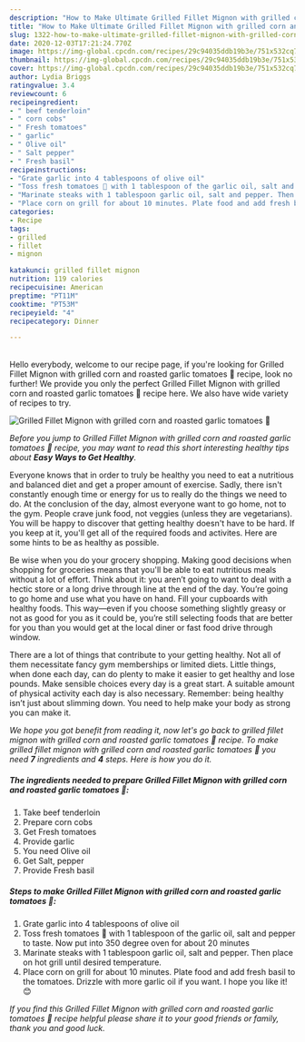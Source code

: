 ```yaml
---
description: "How to Make Ultimate Grilled Fillet Mignon with grilled corn and roasted garlic tomatoes 🍅"
title: "How to Make Ultimate Grilled Fillet Mignon with grilled corn and roasted garlic tomatoes 🍅"
slug: 1322-how-to-make-ultimate-grilled-fillet-mignon-with-grilled-corn-and-roasted-garlic-tomatoes
date: 2020-12-03T17:21:24.770Z
image: https://img-global.cpcdn.com/recipes/29c94035ddb19b3e/751x532cq70/grilled-fillet-mignon-with-grilled-corn-and-roasted-garlic-tomatoes-🍅-recipe-main-photo.jpg
thumbnail: https://img-global.cpcdn.com/recipes/29c94035ddb19b3e/751x532cq70/grilled-fillet-mignon-with-grilled-corn-and-roasted-garlic-tomatoes-🍅-recipe-main-photo.jpg
cover: https://img-global.cpcdn.com/recipes/29c94035ddb19b3e/751x532cq70/grilled-fillet-mignon-with-grilled-corn-and-roasted-garlic-tomatoes-🍅-recipe-main-photo.jpg
author: Lydia Briggs
ratingvalue: 3.4
reviewcount: 6
recipeingredient:
- " beef tenderloin"
- " corn cobs"
- " Fresh tomatoes"
- " garlic"
- " Olive oil"
- " Salt pepper"
- " Fresh basil"
recipeinstructions:
- "Grate garlic into 4 tablespoons of olive oil"
- "Toss fresh tomatoes 🍅 with 1 tablespoon of the garlic oil, salt and pepper to taste. Now put into 350 degree oven for about 20 minutes"
- "Marinate steaks with 1 tablespoon garlic oil, salt and pepper. Then place on hot grill until desired temperature."
- "Place corn on grill for about 10 minutes. Plate food and add fresh basil to the tomatoes. Drizzle with more garlic oil if you want. I hope you like it! 😊"
categories:
- Recipe
tags:
- grilled
- fillet
- mignon

katakunci: grilled fillet mignon 
nutrition: 119 calories
recipecuisine: American
preptime: "PT11M"
cooktime: "PT53M"
recipeyield: "4"
recipecategory: Dinner

---
```

<br>
Hello everybody, welcome to our recipe page, if you're looking for Grilled Fillet Mignon with grilled corn and roasted garlic tomatoes 🍅 recipe, look no further! We provide you only the perfect Grilled Fillet Mignon with grilled corn and roasted garlic tomatoes 🍅 recipe here. We also have wide variety of recipes to try.
<br>


![Grilled Fillet Mignon with grilled corn and roasted garlic tomatoes 🍅](https://img-global.cpcdn.com/recipes/29c94035ddb19b3e/751x532cq70/grilled-fillet-mignon-with-grilled-corn-and-roasted-garlic-tomatoes-🍅-recipe-main-photo.jpg)

<i>Before you jump to Grilled Fillet Mignon with grilled corn and roasted garlic tomatoes 🍅 recipe, you may want to read this short interesting healthy tips about <strong>Easy Ways to Get Healthy</strong>.</i>

Everyone knows that in order to truly be healthy you need to eat a nutritious and balanced diet and get a proper amount of exercise. Sadly, there isn't constantly enough time or energy for us to really do the things we need to do. At the conclusion of the day, almost everyone want to go home, not to the gym. People crave junk food, not veggies (unless they are vegetarians). You will be happy to discover that getting healthy doesn't have to be hard. If you keep at it, you'll get all of the required foods and activites. Here are some hints to be as healthy as possible.

Be wise when you do your grocery shopping. Making good decisions when shopping for groceries means that you'll be able to eat nutritious meals without a lot of effort. Think about it: you aren’t going to want to deal with a hectic store or a long drive through line at the end of the day. You’re going to go home and use what you have on hand. Fill your cupboards with healthy foods. This way—even if you choose something slightly greasy or not as good for you as it could be, you’re still selecting foods that are better for you than you would get at the local diner or fast food drive through window.

There are a lot of things that contribute to your getting healthy. Not all of them necessitate fancy gym memberships or limited diets. Little things, when done each day, can do plenty to make it easier to get healthy and lose pounds. Make sensible choices every day is a great start. A suitable amount of physical activity each day is also necessary. Remember: being healthy isn’t just about slimming down. You need to help make your body as strong you can make it. 


<i>We hope you got benefit from reading it, now let's go back to grilled fillet mignon with grilled corn and roasted garlic tomatoes 🍅 recipe. To make grilled fillet mignon with grilled corn and roasted garlic tomatoes 🍅 you need <strong>7</strong> ingredients and <strong>4</strong> steps. Here is how you do it.
</i>

##### The ingredients needed to prepare Grilled Fillet Mignon with grilled corn and roasted garlic tomatoes 🍅:

1. Take  beef tenderloin
1. Prepare  corn cobs
1. Get  Fresh tomatoes
1. Provide  garlic
1. You need  Olive oil
1. Get  Salt, pepper
1. Provide  Fresh basil


##### Steps to make Grilled Fillet Mignon with grilled corn and roasted garlic tomatoes 🍅:

1. Grate garlic into 4 tablespoons of olive oil
1. Toss fresh tomatoes 🍅 with 1 tablespoon of the garlic oil, salt and pepper to taste. Now put into 350 degree oven for about 20 minutes
1. Marinate steaks with 1 tablespoon garlic oil, salt and pepper. Then place on hot grill until desired temperature.
1. Place corn on grill for about 10 minutes. Plate food and add fresh basil to the tomatoes. Drizzle with more garlic oil if you want. I hope you like it! 😊


<i>If you find this Grilled Fillet Mignon with grilled corn and roasted garlic tomatoes 🍅 recipe helpful please share it to your good friends or family, thank you and good luck.</i>
